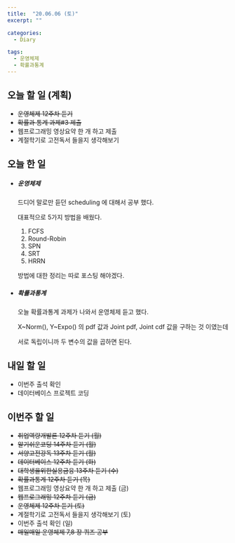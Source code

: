 ```yaml
---
title:  "20.06.06 (토)"
excerpt: ""

categories:
  - Diary

tags:
  - 운영체제
  - 확률과통계
---
```


## 오늘 할 일 (계획)

- ~~운영체제 12주차 듣기~~
- ~~확률과 통계 과제#3 제출~~
- 웹프로그래밍 영상요약 한 개 하고 제출
- 계절학기로 고전독서 들을지 생각해보기

## 오늘 한 일

- ##### 운영체제

  드디어 말로만 듣던 scheduling 에 대해서 공부 했다.

  대표적으로 5가지 방법을 배웠다.

  1. FCFS
  2. Round-Robin
  3. SPN
  4. SRT
  5. HRRN

  방법에 대한 정리는 따로 포스팅 해야겠다.

- ##### 확률과통계

  오늘 확률과통계 과제가 나와서 운영체제 듣고 했다.

  X~Norm(), Y~Expo() 의 pdf 값과 Joint pdf, Joint cdf 값을 구하는 것 이였는데

  서로 독립이니까 두 변수의 값을 곱하면 된다.


## 내일 할 일

- 이번주 출석 확인
- 데이터베이스 프로젝트 코딩

## 이번주 할 일

- ~~취업역량개발론 12주차 듣기 (월)~~
- ~~알기쉬운코딩 14주차 듣기 (월)~~
- ~~서양고전강독 13주차 듣기 (월)~~
- ~~데이터베이스 12주차 듣기 (화)~~
- ~~대학생을위한실용금융 13주차 듣기 (수)~~
- ~~확률과통계 12주차 듣기 (목)~~
- 웹프로그래밍 영상요약 한 개 하고 제출 (금)
- ~~웹프로그래밍 12주차 듣기 (금)~~
- ~~운영체제 12주차 듣기 (토)~~
- 계절학기로 고전독서 들을지 생각해보기 (토)
- 이번주 출석 확인 (일)
- ~~매일매일 운영체제 7,8 장 퀴즈 공부~~

